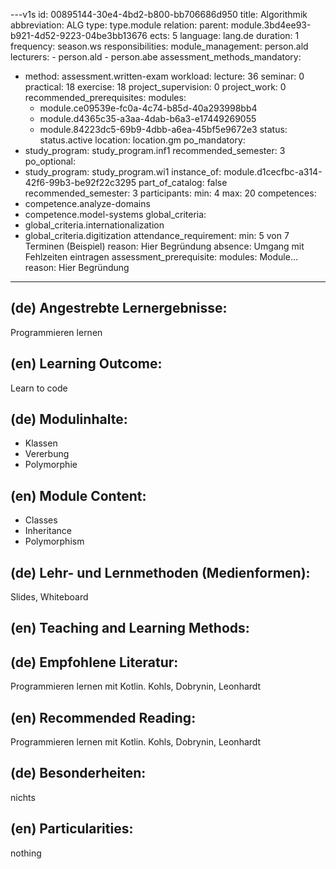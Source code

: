 ---v1s
id: 00895144-30e4-4bd2-b800-bb706686d950
title: Algorithmik
abbreviation: ALG
type: type.module
relation:
  parent: module.3bd4ee93-b921-4d52-9223-04be3bb13676
ects: 5
language: lang.de
duration: 1
frequency: season.ws
responsibilities:
  module_management: person.ald
  lecturers:
    - person.ald
    - person.abe
assessment_methods_mandatory:
  - method: assessment.written-exam
workload:
  lecture: 36
  seminar: 0
  practical: 18
  exercise: 18
  project_supervision: 0
  project_work: 0
recommended_prerequisites:
  modules:
    - module.ce09539e-fc0a-4c74-b85d-40a293998bb4
    - module.d4365c35-a3aa-4dab-b6a3-e17449269055
    - module.84223dc5-69b9-4dbb-a6ea-45bf5e9672e3
status: status.active
location: location.gm
po_mandatory:
  - study_program: study_program.inf1
    recommended_semester: 3
po_optional:
  - study_program: study_program.wi1
    instance_of: module.d1cecfbc-a314-42f6-99b3-be92f22c3295
    part_of_catalog: false
    recommended_semester: 3
participants:
  min: 4
  max: 20
competences:
  - competence.analyze-domains
  - competence.model-systems
global_criteria:
  - global_criteria.internationalization
  - global_criteria.digitization
attendance_requirement:
  min: 5 von 7 Terminen (Beispiel)
  reason: Hier Begründung
  absence: Umgang mit Fehlzeiten eintragen
assessment_prerequisite:
  modules: Module...
  reason: Hier Begründung
---

## (de) Angestrebte Lernergebnisse:

Programmieren lernen

## (en) Learning Outcome:

Learn to code

## (de) Modulinhalte:

- Klassen
- Vererbung
- Polymorphie

## (en) Module Content:

- Classes
- Inheritance
- Polymorphism

## (de) Lehr- und Lernmethoden (Medienformen):

Slides, Whiteboard

## (en) Teaching and Learning Methods:

## (de) Empfohlene Literatur:

Programmieren lernen mit Kotlin. Kohls, Dobrynin, Leonhardt

## (en) Recommended Reading:

Programmieren lernen mit Kotlin. Kohls, Dobrynin, Leonhardt

## (de) Besonderheiten:

nichts

## (en) Particularities:

nothing
